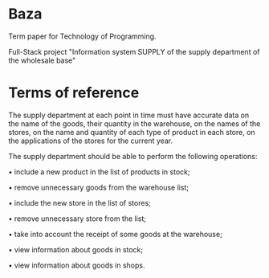 # Baza
Term paper for Technology of Programming.

Full-Stack project "Information system SUPPLY of the supply department of the wholesale base"
# Terms of reference
The supply department at each point in time must have accurate data on the name of the goods, their quantity in the warehouse, on the names of the stores, on the name and quantity of each type of product in each store, on the applications of the stores for the current year.

The supply department should be able to perform the following operations:

• include a new product in the list of products in stock;

• remove unnecessary goods from the warehouse list;

• include the new store in the list of stores;

• remove unnecessary store from the list;

• take into account the receipt of some goods at the warehouse;

• view information about goods in stock;

• view information about goods in shops.
